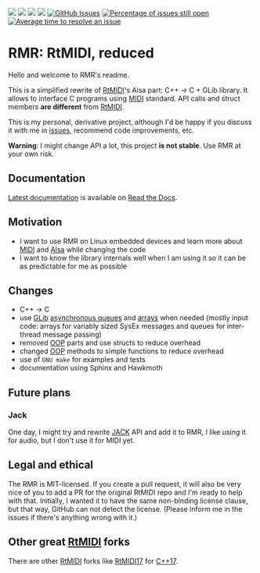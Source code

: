 [![](https://img.shields.io/badge/docs-sphinx-blue.svg)](https://rmr.readthedocs.io/)
[![](https://readthedocs.org/projects/rmr/badge/?version=latest&style=flat)](https://rmr.readthedocs.io/)
![](https://img.shields.io/github/v/release/6r1d/rmr?include_prereleases?style=flat)
[![](https://img.shields.io/github/license/6r1d/rmr?style=flat)](https://github.com/6r1d/rmr/blob/main/LICENSE)
[![GitHub Issues](https://img.shields.io/github/issues/6r1d/rmr.svg)](https://github.com/6r1d/rmr/issues)
[![Percentage of issues still open](http://isitmaintained.com/badge/open/6r1d/rmr.svg)](http://isitmaintained.com/project/6r1d/rmr "Percentage of issues still open")
[![Average time to resolve an issue](https://isitmaintained.com/badge/resolution/6r1d/rmr.svg)](https://isitmaintained.com/project/6r1d/rmr "Average time to resolve an issue")

# RMR: RtMIDI, reduced

Hello and welcome to RMR's readme.

This is a simplified rewrite of [RtMIDI](https://github.com/thestk/rtmidi)'s Alsa part: C++ → C + GLib library.
It allows to interface C programs using [MIDI](https://en.wikipedia.org/wiki/MIDI) standard.
API calls and struct members **are different** from [RtMIDI](https://github.com/thestk/rtmidi).

This is my personal, derivative project, although I'd be happy if you discuss it with me in [issues](https://github.com/6r1d/rmr/issues), recommend code improvements, etc.

**Warning**: I might change API a lot, this project **is not stable**. Use RMR at your own risk.

## Documentation

[Latest documentation](https://rmr.readthedocs.io/en/latest/index.html) is available on [Read the Docs](https://readthedocs.org/).

## Motivation

* I want to use RMR on Linux embedded devices and learn more about [MIDI](https://en.wikipedia.org/wiki/MIDI) and [Alsa](https://www.alsa-project.org/wiki/Main_Page) while changing the code
* I want to know the library internals well when I am using it so it can be as predictable for me as possible

## Changes

* C++ → C
* use [GLib](https://developer.gnome.org/glib/stable) [asynchronous queues](https://developer.gnome.org/glib/stable/glib-Asynchronous-Queues.html) and [arrays](https://developer.gnome.org/glib/stable/glib-Arrays.html) when needed (mostly input code: arrays for variably sized SysEx messages and queues for inter-thread message passing)
* removed [OOP](https://en.wikipedia.org/wiki/Object-oriented_programming) parts and use structs to reduce overhead
* changed [OOP](https://en.wikipedia.org/wiki/Object-oriented_programming) methods to simple functions to reduce overhead
* use of `GNU make` for examples and tests
* documentation using Sphinx and Hawkmoth

## Future plans

### Jack

One day, I might try and rewrite [JACK](https://jackaudio.org/) API and add it to RMR, I like using it for audio, but I don't use it for MIDI yet.

## Legal and ethical

The RMR is MIT-licensed.
If you create a pull request, it will also be very nice of you to add a PR for the original RtMIDI repo and I'm ready to help with that.
Initially, I wanted it to have the same non-binding license clause, but that way, GitHub can not detect the license.
(Please inform me in the issues if there's anything wrong with it.)

## Other great [RtMIDI](https://github.com/thestk/rtmidi) forks

There are other [RtMIDI](https://github.com/thestk/rtmidi) forks like [RtMIDI17](https://github.com/jcelerier/RtMidi17) for [C++17](https://en.wikipedia.org/wiki/C%2B%2B17).


